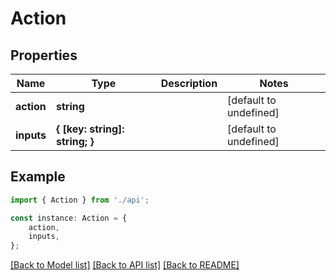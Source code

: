 # Action


## Properties

Name | Type | Description | Notes
------------ | ------------- | ------------- | -------------
**action** | **string** |  | [default to undefined]
**inputs** | **{ [key: string]: string; }** |  | [default to undefined]

## Example

```typescript
import { Action } from './api';

const instance: Action = {
    action,
    inputs,
};
```

[[Back to Model list]](../README.md#documentation-for-models) [[Back to API list]](../README.md#documentation-for-api-endpoints) [[Back to README]](../README.md)

